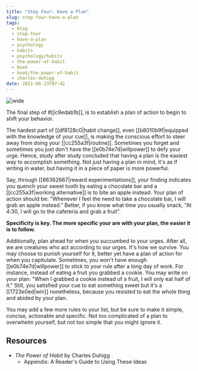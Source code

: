 ```yaml
---
title: "Step Four: Have a Plan"
slug: step-four-have-a-plan
tags:
  - blog
  - step-four
  - have-a-plan
  - psychology
  - habits
  - psychology/habits
  - the-power-of-habit
  - book
  - book/the-power-of-habit
  - charles-duhigg
date: 2021-08-23T07:42
---
```


![wide](https://www.maxpixel.net/static/photo/1x/Planner-Pencil-Planning-Word-Calendar-Organized-5570360.jpg "image from MaxPixel (cc)")

The final step of #[[c9edab1b]], is to establish a plan of action to begin to
shift your behavior.

The hardest part of [[df8128c0|habit change]], even
[[b8010b9f|equipped with the knowledge of your cue]], is making the conscious
effort to steer away from doing your [[cc255a3f|routine]]. Sometimes you forget
and sometimes you just don't have the [[e0b74e7d|willpower]] to defy your urge.
Hence, study after study concluded that having a plan is the easiest way to
accomplish something. Not just having a plan in mind, it's as if writing in
water, but having it in a piece of paper is more powerful.

Say, through [[66362667|reward experimentations]], your finding indicates you
quench your sweet tooth by eating a chocolate bar and a
[[cc255a3f|working alternative]] is to bite an apple instead. Your plan of
action should be: "Whenever I feel the need to take a chocolate bar, I will grab
an apple instead." Better, if you know what time you usually snack, "At 4:30,
I will go to the cafeteria and grab a fruit".

**Specificity is key. The more specific your are with your plan, the easier it
is to follow.**

Additionally, plan ahead for when you succumbed to your urges. After all, we are
creatures who act according to our urges. It's how we survive. You may choose to
punish yourself for it, better yet have a plan of action for when you
capitulate. Sometimes, you won't have enough [[e0b74e7d|willpower]] to stick to
your rule after a long day of work. For instance, instead of eating a fruit you
grabbed a cookie. You may write on your plan: "When I grabbed a cookie instead
of a fruit, I will only eat half of it." Still, you satisfied your cue to eat
something sweet but it's a [[1723e0ed|win]] nonetheless, because you resisted
to eat the whole thing and abided by your plan.

You may add a few more rules to your list, but be sure to make it simple,
concise, actionable and specific. Not too complicated of a plan to overwhelm
yourself, but not too simple that you might ignore it.

## Resources

- _The Power of Habit_ by Charles Duhigg
  - Appendix: A Reader's Guide to Using These Ideas

